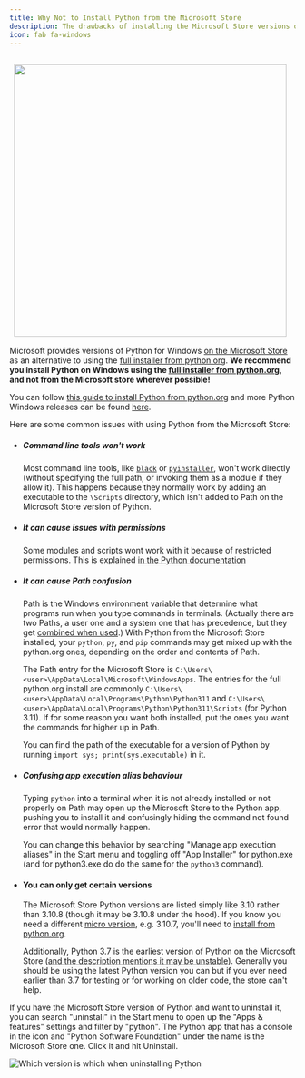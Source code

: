 ```yaml
---
title: Why Not to Install Python from the Microsoft Store
description: The drawbacks of installing the Microsoft Store versions of Python
icon: fab fa-windows
---
```


[<img style="margin:1rem;" align="right" width="480px"
src="/static/images/content/python-on-windows/ms_store_drake.png">](/static/images/content/python-on-windows/ms_store_drake.png)

Microsoft provides versions of Python for Windows [on the Microsoft
Store](https://apps.microsoft.com/store/search/python) as an alternative to using the [full installer from
python.org](https://www.python.org/downloads). **We recommend you install Python on Windows using the [full installer
from python.org](https://www.python.org/downloads), and not from the Microsoft store wherever possible!**

You can follow [this guide to install Python from python.org](../installing-and-using-python) and more Python Windows releases
can be found [here](https://www.python.org/downloads/windows).

Here are some common issues with using Python from the Microsoft Store:

-   ##### Command line tools won't work

    Most command line tools, like [`black`](https://pypi.org/project/black/) or
    [`pyinstaller`](https://pypi.org/project/pyinstaller/), won't work directly (without specifying the full path, or
    invoking them as a module if they allow it). This happens because they normally work by adding an executable to the
    `\Scripts` directory, which isn't added to Path on the Microsoft Store version of Python.

-   ##### It can cause issues with permissions

    Some modules and scripts wont work with it because of restricted permissions. This is explained [in the Python
    documentation](https://docs.python.org/3/using/windows.html#redirection-of-local-data-registry-and-temporary-paths)

-   ##### It can cause Path confusion

    Path is the Windows environment variable that determine what programs run when you type commands in terminals.
    (Actually there are two Paths, a user one and a system one that has precedence, but they get [combined when
    used](https://superuser.com/a/878382/935845).) With Python from the Microsoft Store installed, your `python`, `py`,
    and `pip` commands may get mixed up with the python.org ones, depending on the order and contents of Path.

    The Path entry for the Microsoft Store is `C:\Users\<user>\AppData\Local\Microsoft\WindowsApps`. The entries for the
    full python.org install are commonly `C:\Users\<user>\AppData\Local\Programs\Python\Python311` and
    `C:\Users\<user>\AppData\Local\Programs\Python\Python311\Scripts` (for Python 3.11). If for some reason you want
    both installed, put the ones you want the commands for higher up in Path.

    You can find the path of the executable for a version of Python by running `import sys; print(sys.executable)` in
    it.

-   ##### Confusing app execution alias behaviour

    Typing `python` into a terminal when it is not already installed or not properly on Path may open up the Microsoft
    Store to the Python app, pushing you to install it and confusingly hiding the command not found error that would
    normally happen.

    You can change this behavior by searching "Manage app execution aliases" in the Start menu and toggling off "App
    Installer" for python.exe (and for python3.exe do do the same for the `python3` command).

-   #### You can only get certain versions

    The Microsoft Store Python versions are listed simply like 3.10 rather than 3.10.8 (though it may be 3.10.8
    under the hood). If you know you need a different [micro version](https://peps.python.org/pep-0440/#final-releases),
    e.g. 3.10.7, you'll need to [install from python.org](https://www.python.org/downloads/windows/).

    Additionally, Python 3.7 is the earliest version of Python on the Microsoft Store ([and the description mentions it
    may be unstable](https://apps.microsoft.com/store/detail/python-37/9NJ46SX7X90P)). Generally you should be using the
    latest Python version you can but if you ever need earlier than 3.7 for testing or for working on older code, the
    store can't help.

If you have the Microsoft Store version of Python and want to uninstall it, you can search "uninstall" in the Start menu
to open up the "Apps & features" settings and filter by "python". The Python app that has a console in the icon and
"Python Software Foundation" under the name is the Microsoft Store one. Click it and hit Uninstall.

![Which version is which when uninstalling Python](/static/images/content/python-on-windows/ms_store_uninstall.png)
